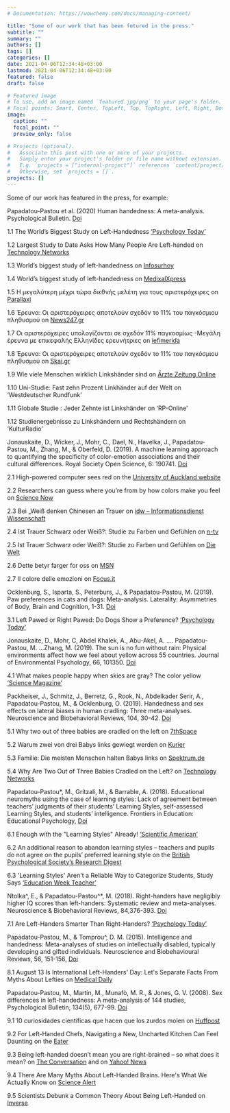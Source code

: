 ```yaml
---
# Documentation: https://wowchemy.com/docs/managing-content/

title: "Some of our work that has been fetured in the press."
subtitle: ""
summary: ""
authors: []
tags: []
categories: []
date: 2021-04-06T12:34:48+03:00
lastmod: 2021-04-06T12:34:48+03:00
featured: false
draft: false

# Featured image
# To use, add an image named `featured.jpg/png` to your page's folder.
# Focal points: Smart, Center, TopLeft, Top, TopRight, Left, Right, BottomLeft, Bottom, BottomRight.
image:
  caption: ""
  focal_point: ""
  preview_only: false

# Projects (optional).
#   Associate this post with one or more of your projects.
#   Simply enter your project's folder or file name without extension.
#   E.g. `projects = ["internal-project"]` references `content/project/deep-learning/index.md`.
#   Otherwise, set `projects = []`.
projects: []
---
```

Some of our work has featured in the press, for example:

Papadatou-Pastou et al. (2020) Human handedness: A meta-analysis. Psychological Bulletin. [Doi](https://doi.org/10.1037/bul0000229)

1.1 The World’s Biggest Study on Left-Handedness [‘Psychology Today’](https://www.psychologytoday.com/us/blog/the-asymmetric-brain/202004/the-world-s-biggest-study-left-handedness?fbclid=IwAR01dkgS24Lg8WOn_j4_5MZhcW4BEKQ7_0SaY9Ul2lzXRGut_gQtgSH5hfI)

1.2 Largest Study to Date Asks How Many People Are Left-handed on [Technology Networks](https://www.technologynetworks.com/tn/news/largest-study-to-date-asks-how-many-people-are-left-handed-333058)

1.3	World’s biggest study of left-handedness on [Infosurhoy](https://infosurhoy.com/news-summary/worlds-biggest-study-of-left-handedness/)

1.4	World’s biggest study of left-handedness on [MedixalXpress](https://medicalxpress.com/news/2020-04-world-biggest-left-handedness.html)

1.5 Η μεγαλύτερη μέχρι τώρα διεθνής μελέτη για τους αριστερόχειρες on [Parallaxi](https://parallaximag.gr/life/megalyteri-mechri-tora-diethnis-meleti-gia-tous-aristerocheires)

1.6	Έρευνα: Οι αριστερόχειρες αποτελούν σχεδόν το 11% του παγκόσμιου πληθυσμού on [News247.gr](https://www.news247.gr/epistimi/ereyna-oi-aristerocheires-apoteloyn-schedon-to-11-toy-pagkosmioy-plithysmoy.7616022.html)

1.7	Οι αριστερόχειρες υπολογίζονται σε σχεδόν 11% παγκοσμίως -Μεγάλη έρευνα με επικεφαλής Ελληνίδες ερευνήτριες on [iefimerida](https://www.iefimerida.gr/ellada/aristeroheires-11-ereyna-ellinides-ereynitries)


1.8	Έρευνα: Οι αριστερόχειρες αποτελούν σχεδόν το 11% του παγκόσμιου πληθυσμού on [Skai.gr](https://www.skai.gr/news/ygeia/ereyna-oi-aristeroxeires-apoteloun-11-tou-pagkosmiou-plithysmou)


1.9	Wie viele Menschen wirklich Linkshänder sind on [Ärzte Zeitung Online](https://www.aerztezeitung.de/Medizin/Wie-viele-Menschen-wirklich-Linkshaender-sind-408337.html)

1.10	Uni-Studie: Fast zehn Prozent Linkhänder auf der Welt on ‘Westdeutscher Rundfunk’

1.11	Globale Studie : Jeder Zehnte ist Linkshänder on  ‘RP-Online’

1.12	Studienergebnisse zu Linkshändern und Rechtshändern on ‘KulturRadio’

Jonauskaite, D., Wicker, J., Mohr, C., Dael, N., Havelka, J., Papadatou-Pastou, M., Zhang, M., & Oberfeld, D. (2019). A machine learning approach to quantifying the specificity of color-emotion associations and their cultural differences. Royal Society Open Science, 6: 190741. [Doi](https://doi.org/10.1098/rsos.190741)

2.1	High-powered computer sees red on the [University of Auckland website](https://www.auckland.ac.nz/en/news/2019/09/25/high-powered-computer-sees-red.html?fbclid=IwAR3s8j8wH2Vud50kjfguYVuZx3L136Kuo2xlginskHB00TuSz6YMwXQAgoc)

2.2	Researchers can guess where you’re from by how colors make you feel on [Science Now](https://www.sciencemag.org/news/2019/09/researchers-can-guess-where-you-re-how-colors-make-you-feel)

2.3	Bei „Weiß denken Chinesen an Trauer on [idw – Informationsdienst Wissenschaft](https://idw-online.de/de/news724590)

2.4	Ist Trauer Schwarz oder Weiß?: Studie zu Farben und Gefühlen on [n-tv](https://www.n-tv.de/regionales/rheinland-pfalz-und-saarland/Ist-Trauer-Schwarz-oder-Weiss-Studie-zu-Farben-und-Gefuehlen-article21308762.html)

2.5	Ist Trauer Schwarz oder Weiß?: Studie zu Farben und Gefühlen on [Die Welt](https://www.welt.de/regionales/rheinland-pfalz-saarland/article201289082/Ist-Trauer-Schwarz-oder-Weiss-Studie-zu-Farben-und-Gefuehlen.html)

2.6	Dette betyr farger for oss on [MSN](https://www.msn.com/nb-no/nyheter/teknologiogvitenskap/ser-du-r%C3%B8dt-eller-f%C3%B8ler-du-deg-bl%C3%A5-n%C3%A5-har-forskere-sett-p%C3%A5-hva-folk-fra-ulike-land-f%C3%B8ler-n%C3%A5r-de-ser-forskjellige-farger/ar-AAIuYy2?li=BBr5PkQ&srcref=rss)

2.7	Il colore delle emozioni on [Focus.it](https://www.focus.it/comportamento/psicologia/il-colore-delle-emozioni)


Ocklenburg, S., Isparta, S., Peterburs, J., & Papadatou-Pastou, M. (2019). Paw preferences in cats and dogs: Meta-analysis. Laterality: Asymmetries of Body, Brain and Cognition, 1-31. [Doi](https://doi.org/10.1080/1357650X.2019.1578228)

3.1	Left Pawed or Right Pawed: Do Dogs Show a Preference? [‘Psychology Today’](https://www.psychologytoday.com/intl/blog/the-asymmetric-brain/201902/left-pawed-or-right-pawed-do-dogs-show-preference?fbclid=IwAR0elgE_Y6o2p5_uYUjZr5gv5u2dHCLIPpxSAoj0H-J48v3_Jt96l51eD_E)


Jonauskaite, D., Mohr, C, Abdel Khalek, A., Abu-Akel, A. …. Papadatou-Pastou, M. ...Zhang, M. (2019). The sun is no fun without rain: Physical environments affect how we feel about yellow across 55 countries. Journal of Environmental Psychology, 66, 101350. [Doi](https://doi.org/10.1016/j.jenvp.2019.101350)

4.1 What makes people happy when skies are gray? The color yellow [‘Science Magazine’](https://www.sciencemag.org/news/2019/10/what-makes-people-happy-when-skies-are-gray-color-yellow)


Packheiser, J., Schmitz, J., Berretz, G., Rook, N., Abdelkader Serir, A., Papadatou-Pastou, M., & Ocklenburg, O. (2019). Handedness and sex effects on lateral biases in human cradling: Three meta-analyses. Neuroscience and Biobehavioral Reviews, 104, 30-42. [Doi](https://doi.org/10.1016/j.neubiorev.2019.06.035)

5.1 Why two out of three babies are cradled on the left on [7thSpace](http://7thspace.com/headlines/903838/why_two_out_of_three_babies_are_cradled_on_the_left.html)

5.2 Warum zwei von drei Babys links gewiegt werden on [Kurier](https://kurier.at/gesund/warum-zwei-von-drei-babys-links-gewiegt-werden/400553663)

5.3 Familie: Die meisten Menschen halten Babys links on [Spektrum.de](https://www.spektrum.de/news/die-meisten-menschen-halten-babys-links/1660406)

5.4 Why Are Two Out of Three Babies Cradled on the Left? on [Technology Networks](https://www.technologynetworks.com/tn/news/why-are-two-out-of-three-babies-cradled-on-the-left-321863)


Papadatou-Pastou*, M., Gritzali, M., & Barrable, A. (2018). Educational neuromyths using the case of learning styles: Lack of agreement between teachers’ judgments of their students’ Learning Styles, self-assessed Learning Styles, and students’ intelligence. Frontiers in Education: Educational Psychology, [Doi](https://doi.org/10.3389/feduc.2018.00105)

6.1	Enough with the "Learning Styles" Already! [‘Scientific American’ ](https://blogs.scientificamerican.com/beautiful-minds/enough-with-the-learning-styles-already/?fbclid=IwAR2VsLz4qxdL9kAuRO9yhBYsur56TfXuI2DwLDEByJ_8GsLoYh6ZH1tuGNw)

6.2	An additional reason to abandon learning styles – teachers and pupils do not agree on the pupils’ preferred learning style on the [British Psychological Society’s Research Digest](https://digest.bps.org.uk/2018/12/12/an-additional-reason-to-abandon-learning-styles-teachers-and-pupils-do-not-agree-on-the-pupils-preferred-learning-style/)

6.3 'Learning Styles' Aren't a Reliable Way to Categorize Students, Study Says [‘Education Week Teacher’](https://blogs.edweek.org/teachers/teaching_now/2018/12/learning_styles_not_reliable.html?fbclid=IwAR2ntDF4wee0wcv9iq9Dg8kyxVcVXgIoLRvE-9PX9i6ZPwB2iJJ0bkBuX1o)


Ntolka^, E., & Papadatou-Pastou^*, M. (2018). Right-handers have negligibly higher IQ scores than left-handers: Systematic review and meta-analyses. Neuroscience & Biobehavioral Reviews, 84,376-393. [Doi](https://doi.org/10.1016/j.neubiorev.2017.08.007)

7.1	Are Left-Handers Smarter Than Right-Handers? [‘Psychology Today’](https://www.psychologytoday.com/us/blog/the-asymmetric-brain/201903/are-left-handers-smarter-right-handers)

Papadatou-Pastou, M., & Tomprou^, D. M. (2015). Intelligence and handedness: Meta-analyses of studies on intellectually disabled, typically developing and gifted individuals. Neuroscience and Biobehavioural Reviews, 56, 151-156, [Doi](https://doi.org/10.1016/j.neubiorev.2015.06.017)

8.1 August 13 Is International Left-Handers' Day: Let's Separate Facts From Myths About Lefties on [Medical Daily](https://www.medicaldaily.com/august-13-international-left-handers-day-lets-separate-facts-myths-about-lefties-347460)


Papadatou-Pastou, M., Martin, M., Munafò, M. R., & Jones, G. V. (2008). Sex differences in left-handedness: A meta-analysis of 144 studies, Psychological Bulletin, 134(5), 677-99. [Doi](http://dx.doi.org/10.1037/a0012814)

9.1	10 curiosidades científicas que hacen que los zurdos molen on [Huffpost](https://www.huffingtonpost.es/2015/08/13/curiosidades-zurdos-molan_n_7964850.html)

9.2	For Left-Handed Chefs, Navigating a New, Uncharted Kitchen Can Feel Daunting on the [Eater](https://www.eater.com/2019/2/12/18222009/left-handed-chef-restaurant-kitchen-design-custom-knives-tools)

9.3 Being left-handed doesn’t mean you are right-brained – so what does it mean? on [The Conversation](https://theconversation.com/being-left-handed-doesnt-mean-you-are-right-brained-so-what-does-it-mean-121711) and on [Yahoo! News](https://uk.news.yahoo.com/being-left-handed-doesnt-mean-145519031.html)

9.4	There Are Many Myths About Left-Handed Brains. Here's What We Actually Know on [Science Alert](https://www.sciencealert.com/there-are-many-myths-about-being-left-handed-but-here-s-what-we-actually-know)

9.5	Scientists Debunk a Common Theory About Being Left-Handed on [Inverse](https://www.inverse.com/article/58530-left-right-hand-neuroscience-dominant-brain-regions)
